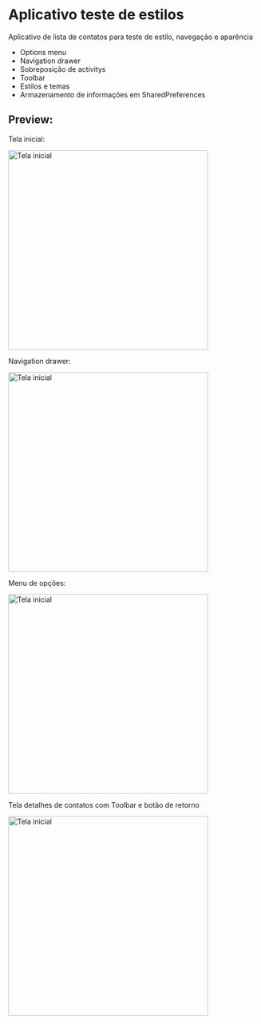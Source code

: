 # Aplicativo teste de estilos
Aplicativo de lista de contatos para teste de estilo, navegação e aparência

- Options menu
- Navigation drawer
- Sobreposição de activitys 
- Toolbar
- Estilos e temas 
- Armazenamento de informações em SharedPreferences 

## Preview:

Tela inicial:

<img src="https://user-images.githubusercontent.com/63747403/113919064-891c2880-97b9-11eb-9523-1e5d2fa0d376.png" alt="Tela inicial" width="400"/>

Navigation drawer:

<img src="https://user-images.githubusercontent.com/63747403/113919136-9e915280-97b9-11eb-9659-51c26be9817c.png" alt="Tela inicial" width="400"/>

Menu de opções:

<img src="https://user-images.githubusercontent.com/63747403/113919225-be287b00-97b9-11eb-9147-e9177bbc0bf8.png" alt="Tela inicial" width="400"/>

Tela detalhes de contatos com Toolbar e botão de retorno

<img src="https://user-images.githubusercontent.com/63747403/113919474-06e03400-97ba-11eb-8cb8-7e40b12473f1.png" alt="Tela inicial" width="400"/>







